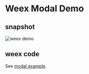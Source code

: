 Weex Modal Demo
===============

## snapshot
![weex demo](http://gtms03.alicdn.com/tps/i3/TB1JcHRMpXXXXXhXpXXp.9cVpXX-278-424.gif)

## weex code

See [modal example](https://github.com/alibaba/weex/tree/dev/examples/module/modal.we).
